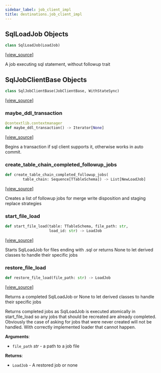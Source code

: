 ```yaml
---
sidebar_label: job_client_impl
title: destinations.job_client_impl
---
```


## SqlLoadJob Objects

```python
class SqlLoadJob(LoadJob)
```

[[view_source]](https://github.com/dlt-hub/dlt/blob/3739c9ac839aafef713f6d5ebbc6a81b2a39a1b0/dlt/destinations/job_client_impl.py#L69)

A job executing sql statement, without followup trait

## SqlJobClientBase Objects

```python
class SqlJobClientBase(JobClientBase, WithStateSync)
```

[[view_source]](https://github.com/dlt-hub/dlt/blob/3739c9ac839aafef713f6d5ebbc6a81b2a39a1b0/dlt/destinations/job_client_impl.py#L137)

### maybe\_ddl\_transaction

```python
@contextlib.contextmanager
def maybe_ddl_transaction() -> Iterator[None]
```

[[view_source]](https://github.com/dlt-hub/dlt/blob/3739c9ac839aafef713f6d5ebbc6a81b2a39a1b0/dlt/destinations/job_client_impl.py#L213)

Begins a transaction if sql client supports it, otherwise works in auto commit.

### create\_table\_chain\_completed\_followup\_jobs

```python
def create_table_chain_completed_followup_jobs(
        table_chain: Sequence[TTableSchema]) -> List[NewLoadJob]
```

[[view_source]](https://github.com/dlt-hub/dlt/blob/3739c9ac839aafef713f6d5ebbc6a81b2a39a1b0/dlt/destinations/job_client_impl.py#L243)

Creates a list of followup jobs for merge write disposition and staging replace strategies

### start\_file\_load

```python
def start_file_load(table: TTableSchema, file_path: str,
                    load_id: str) -> LoadJob
```

[[view_source]](https://github.com/dlt-hub/dlt/blob/3739c9ac839aafef713f6d5ebbc6a81b2a39a1b0/dlt/destinations/job_client_impl.py#L257)

Starts SqlLoadJob for files ending with .sql or returns None to let derived classes to handle their specific jobs

### restore\_file\_load

```python
def restore_file_load(file_path: str) -> LoadJob
```

[[view_source]](https://github.com/dlt-hub/dlt/blob/3739c9ac839aafef713f6d5ebbc6a81b2a39a1b0/dlt/destinations/job_client_impl.py#L264)

Returns a completed SqlLoadJob or None to let derived classes to handle their specific jobs

Returns completed jobs as SqlLoadJob is executed atomically in start_file_load so any jobs that should be recreated are already completed.
Obviously the case of asking for jobs that were never created will not be handled. With correctly implemented loader that cannot happen.

**Arguments**:

- `file_path` _str_ - a path to a job file
  

**Returns**:

- `LoadJob` - A restored job or none

